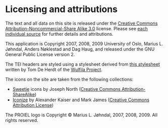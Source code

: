 Licensing and attributions
==========================

The text and all data on this site is released under the <a
href="http://creativecommons.org/licenses/by-nc-sa/3.0/us/">Creative
Commons Attribution-Noncommercial-Share Alike 3.0</a> license. Please
see <a href="/sources">each individual source</a> for further details
and attributions.

This application is Copyright 2007, 2008, 2009 University of Oslo,
Marius L. Jøhndal, Anders Nøklestad and Dag Haug, and released under
the GNU General Public License version 2.

The TEI headers are styled using a stylesheet derived from <a
href="http://www.wulfila.be/res/style/xslt/teiheader.xsl">this
stylesheet</a> written by Tom De Herdt of the <a
href="http://www.wulfila.be">Wulfila Project</a>.

The icons on the site are taken from the following collections:

* <a href="http://sweetie.sublink.ca/">Sweetie</a> icons by Joseph North (<a href="http://creativecommons.org/licenses/by-sa/3.0/">Creative Commons Attribution-ShareAlike</a>)
* <a href="http://pooliestudios.com/projects/iconize/">Iconize</a> by Alexander Kaiser and Mark James (<a href="http://creativecommons.org/licenses/by/2.5/">Creative Commons Attribution License</a>)

The PROIEL logo is Copyright © Marius L. Jøhndal, 2007, 2008, 2009.
All rights reserved.
